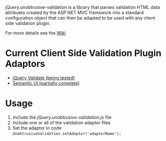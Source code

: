 jQuery.unobtrusive-validation is a library that parses validation HTML data attributes created by the ASP.NET MVC framework into a standard configuration object that can then be adapted to be used with any client side validation plugin. 

For more details see the [Wiki](https://github.com/amura11/jQuery.unobtrusive-validation/wiki)

# Current Client Side Validation Plugin Adaptors
* [jQuery Validate (being tested)](http://jqueryvalidation.org/)
* [Semantic UI (partially complete)](http://semantic-ui.com/behaviors/form.html)

# Usage
1. Include the *jQuery.unobtrusive-validation.js* file
2. Include one or all of the validation adaptor files
3. Set the adaptor in code `UnobtrusiveValidation.setAdaptor('adaptorName');`
